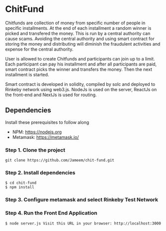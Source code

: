 # ChitFund

Chitfunds are collection of money from specific number of people in specific installments. At the end of each installment a random winner 
is picked and transfered the money. This is run by a central authority can cause scams. Avoiding the central authority
and using smart contract for storing the money and distributing will diminish the fraudulent activities and expense for the
central authority.

User is allowed to create Chitfunds and participants can join up to a limit. Each participant can pay his installment and after all
participants are paid, smart contract picks the winner and transfers the money. Then the next installment is started.

Smart contract is developed in solidity, compiled by solc and deployed to Rinkeby network using web3.js. NodeJs is used on the server, ReactJs on the front-end and NextJs is used for routing. 

## Dependencies

Install these prerequisites to follow along

- NPM: https://nodejs.org
- Metamask: https://metamask.io/

### Step 1. Clone the project

```
git clone https://github.com/Jameem/chit-fund.git
```
### Step 2. Install dependencies

```
$ cd chit-fund
$ npm install
```
### Step 3. Configure metamask and select Rinkeby Test Network

### Step 4. Run the Front End Application

```
$ node server.js Visit this URL in your browser: http://localhost:3000
```


